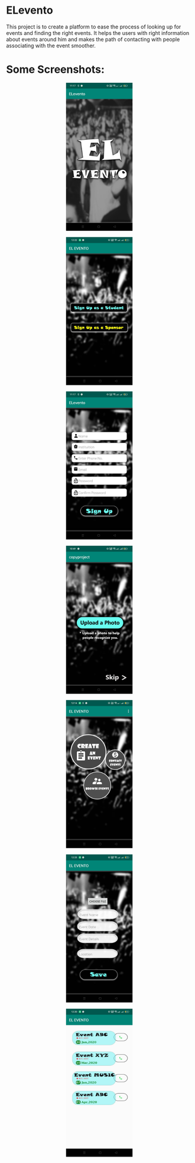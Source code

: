 # ELevento 
This project is to create a platform to ease the process of looking up for events and finding the right events. It helps the users with right information about events around him and makes the path of contacting with people associating with the event smoother.

# Some Screenshots:

<p  align="center"  >
<img  src="project_pictures/1.jpg"  height = "400"/> </p>

<p  align="center"  >
<img  src="project_pictures/2.jpg"  height = "400"/> </p>

<p  align="center"  >
<img  src="project_pictures/3.jpg"  height = "400"/> </p>

<p  align="center"  >
<img  src="project_pictures/4.jpg"  height = "400"/> </p>
<p  align="center"  >
<img  src="project_pictures/5.jpg"  height = "400"/> </p>
<p  align="center"  >
<img  src="project_pictures/6.jpg"  height = "400"/> </p>
<p  align="center"  >
<img  src="project_pictures/7.jpg"  height = "400"/> </p>
